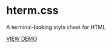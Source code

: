 # hterm.css
A terminal-looking style sheet for HTML

[VIEW DEMO](https://willinspire.github.io/hterm.css/)
